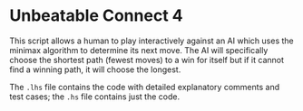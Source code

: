 # Unbeatable Connect 4

This script allows a human to play interactively against an AI which uses the minimax algorithm to determine its next move. The AI will specifically choose the shortest path (fewest moves) to a win for itself but if it cannot find a winning path, it will choose the longest.

The `.lhs` file contains the code with detailed explanatory comments and test cases; the `.hs` file contains just the code.
